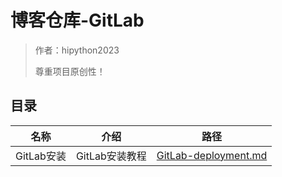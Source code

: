 # 博客仓库-GitLab

> 作者：hipython2023
>
> 尊重项目原创性！

## 目录

| 名称       | 介绍           | 路径                                         |
| ---------- | -------------- | -------------------------------------------- |
| GitLab安装 | GitLab安装教程 | [GitLab-deployment.md](GitLab-deployment.md) |



